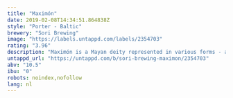 ```yaml
---
title: "Maximón"
date: 2019-02-08T14:34:51.864838Z
style: "Porter - Baltic"
brewery: "Sori Brewing"
image: "https://labels.untappd.com/labels/2354703"
rating: "3.96"
description: "Maximón is a Mayan deity represented in various forms - also as a beer. A complex, moderately spicy, smooth and full-bodied Baltic Porter. There's a hint of fruity chili combined with sweet and rich chocolate notes."
untappd_url: "https://untappd.com/b/sori-brewing-maximon/2354703"
abv: "10.5"
ibu: "0"
robots: noindex,nofollow
lang: nl
---
```

